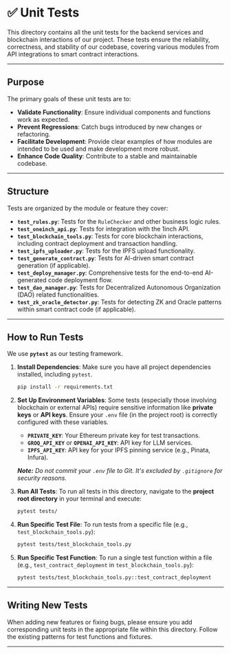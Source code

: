 # ✅ Unit Tests

This directory contains all the unit tests for the backend services and blockchain interactions of our project. These tests ensure the reliability, correctness, and stability of our codebase, covering various modules from API integrations to smart contract interactions.

---

## **Purpose**

The primary goals of these unit tests are to:

* **Validate Functionality**: Ensure individual components and functions work as expected.
* **Prevent Regressions**: Catch bugs introduced by new changes or refactoring.
* **Facilitate Development**: Provide clear examples of how modules are intended to be used and make development more robust.
* **Enhance Code Quality**: Contribute to a stable and maintainable codebase.

---

## **Structure**

Tests are organized by the module or feature they cover:

* **`test_rules.py`**: Tests for the `RuleChecker` and other business logic rules.
* **`test_oneinch_api.py`**: Tests for integration with the 1inch API.
* **`test_blockchain_tools.py`**: Tests for core blockchain interactions, including contract deployment and transaction handling.
* **`test_ipfs_uploader.py`**: Tests for the IPFS upload functionality.
* **`test_generate_contract.py`**: Tests for AI-driven smart contract generation (if applicable).
* **`test_deploy_manager.py`**: Comprehensive tests for the end-to-end AI-generated code deployment flow.
* **`test_dao_manager.py`**: Tests for Decentralized Autonomous Organization (DAO) related functionalities.
* **`test_zk_oracle_detector.py`**: Tests for detecting ZK and Oracle patterns within smart contract code (if applicable).

---

## **How to Run Tests**

We use **`pytest`** as our testing framework.

1.  **Install Dependencies**:
    Make sure you have all project dependencies installed, including `pytest`.
    ```bash
    pip install -r requirements.txt
    ```

2.  **Set Up Environment Variables**:
    Some tests (especially those involving blockchain or external APIs) require sensitive information like **private keys** or **API keys**. Ensure your `.env` file (in the project root) is correctly configured with these variables.
    * **`PRIVATE_KEY`**: Your Ethereum private key for test transactions.
    * **`GROQ_API_KEY`** or **`OPENAI_API_KEY`**: API key for LLM services.
    * **`IPFS_API_KEY`**: API key for your IPFS pinning service (e.g., Pinata, Infura).

    ***Note:*** *Do not commit your `.env` file to Git. It's excluded by `.gitignore` for security reasons.*

3.  **Run All Tests**:
    To run all tests in this directory, navigate to the **project root directory** in your terminal and execute:
    ```bash
    pytest tests/
    ```

4.  **Run Specific Test File**:
    To run tests from a specific file (e.g., `test_blockchain_tools.py`):
    ```bash
    pytest tests/test_blockchain_tools.py
    ```

5.  **Run Specific Test Function**:
    To run a single test function within a file (e.g., `test_contract_deployment` in `test_blockchain_tools.py`):
    ```bash
    pytest tests/test_blockchain_tools.py::test_contract_deployment
    ```

---

## **Writing New Tests**

When adding new features or fixing bugs, please ensure you add corresponding unit tests in the appropriate file within this directory. Follow the existing patterns for test functions and fixtures.

---


